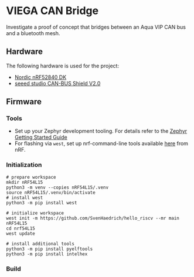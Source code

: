 # VIEGA CAN Bridge

Investigate a proof of concept that bridges between an Aqua VIP CAN bus and a bluetooth mesh.

## Hardware

The following hardware is used for the project:

- [Nordic nRF52840 DK](https://www.nordicsemi.com/Products/Development-hardware/nRF52840-DK)
- [seeed studio CAN-BUS Shield V2.0](https://wiki.seeedstudio.com/CAN-BUS_Shield_V2.0/)

## Firmware

### Tools

- Set up your Zephyr development tooling. For details refer to the [Zephyr Getting Started Guide](https://docs.zephyrproject.org/latest/develop/getting_started/index.html)
- For flashing via `west`, set up nrf-command-line tools available [here](https://www.nordicsemi.com/Products/Development-tools/nRF-Command-Line-Tools/Download) from nRF.

### Initialization

	# prepare workspace
	mkdir nRF54L15
	python3 -m venv --copies nRF54L15/.venv
	source nRF54L15/.venv/bin/activate
	# install west
	python3 -m pip install west
	
	# initialize workspace
	west init -m https://github.com/SvenHaedrich/hello_riscv --mr main nRF54L15
	cd nrf54L15
	west update
	
	# install additional tools
	python3 -m pip install pyelftools
	python3 -m pip install intelhex

### Build


